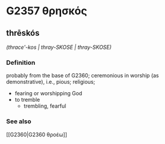 # G2357 θρησκός

## thrēskós

_(thrace'-kos | thray-SKOSE | thray-SKOSE)_

### Definition

probably from the base of G2360; ceremonious in worship (as demonstrative), i.e., pious; religious; 

- fearing or worshipping God
- to tremble
  - trembling, fearful

### See also

[[G2360|G2360 θροέω]]
